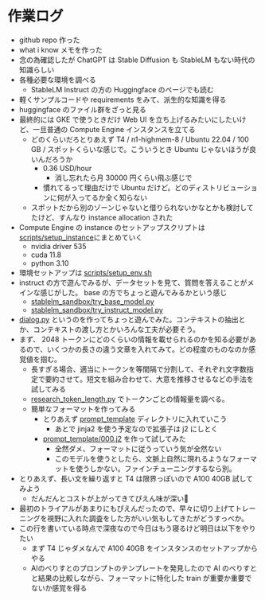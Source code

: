 # 作業ログ

- github repo 作った
- what i know メモを作った
- 念の為確認したが ChatGPT は Stable Diffusion も StableLM もない時代の知識らしい
- 各種必要な環境を調べる
  - StableLM Instruct の方の Huggingface のページでも読む
- 軽くサンプルコードや requirements をみて、派生的な知識を得る
- huggingface のファイル群をざっと見る
- 最終的には GKE で使うときだけ Web UI を立ち上げるみたいにしたいけど、一旦普通の Compute Engine インスタンスを立てる
  - どのくらいだろとりあえず T4 / n1-highmem-8 / Ubuntu 22.04 / 100 GB / スポットくらいな感じで。こういうとき Ubuntu じゃないほうが良いんだろうか
    - 0.36 USD/hour
      - 消し忘れたら月 30000 円くらい飛ぶ感じで
    - 慣れてるって理由だけで Ubuntu だけど。どのディストリビューションに何が入ってるか全く知らない
  - スポットだから別のゾーンじゃないと借りられないかなとかも検討してたけど、すんなり instance allocation された
- Compute Engine の instance のセットアップスクリプトは[scripts/setup\_instance](../scripts/setup_instance)にまとめていく
  - nvidia driver 535
  - cuda 11.8
  - python 3.10
- 環境セットアップは [scripts/setup\_env.sh](../scripts/setup_env.sh)
- instruct の方で遊んでみるが、データセットを見て、質問を答えることがメインな感じがした。 base の方でちょっと遊んでみるかという感じ
  - [stablelm\_sandbox/try\_base\_model.py](../stablelm_sandbox/try_base_model.py)
  - [stablelm\_sandbox/try\_instruct\_model.py](../stablelm_sandbox/try_instruct_model.py)
- [dialog.py](../stablelm_sandbox/dialog.py) というのを作ってちょっと遊んでみた。コンテキストの抽出とか、コンテキストの渡し方とかいろんな工夫が必要そう。
- まず、 2048 トークンにどのくらいの情報を載せられるのかを知る必要があるので、いくつかの長さの違う文章を入れてみて。どの程度のものなのか感覚値を掴む。
  - 長すぎる場合、適当にトークンを等間隔で分割して、それぞれ文字数指定で要約させて。短文を組み合わせて、大意を推移させるなどの手法を試してみる
  - [research\_token\_length.py](../stablelm_sandbox/research_token_length.py) でトークンごとの情報量を調べる。
  - 簡単なフォーマットを作ってみる
    - とりあえず [prompt\_template](../prompt_template) ディレクトリに入れていこう
      - あとで jinja2 を使う予定なので拡張子は j2 にしとく
    - [prompt\_template/000.j2](../prompt_template/000.j2) を作って試してみた
      - 全然ダメ、フォーマットに従うっていう気が全然ない
      - このモデルを使うとしたら、文脈上自然に現れるようなフォーマットを使うしかない。ファインチューニングするなら別。
- とりあえず、長い文を繰り返すと T4 は限界っぽいので A100 40GB 試してみよう
  - だんだんとコストが上がってきてぴえん味が深い🥺
- 最初のトライアルがあまりにもぴえんだったので、早々に切り上げてトレーニングを視野に入れた調査をした方がいい気もしてきたがどうすっべか。
- この行を書いている時点で深夜なので今日はもう寝るけど明日は以下をやりたい
  - まず T4 じゃダメなんで A100 40GB をインスタンスのセットアップからやる
  - AIのべりすとのプロンプトのテンプレートを発見したので AI のべりすとと結果の比較しながら、フォーマットに特化した train が重要か重要でないか感覚を得る

